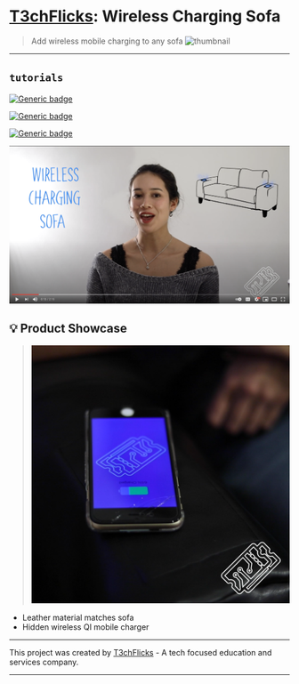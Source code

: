 # [T3chFlicks](https://t3chflicks.org): Wireless Charging Sofa
> Add wireless mobile charging to any sofa
![thumbnail](./thumbnail.png)

--- 

## `tutorials`

[![Generic badge](https://img.shields.io/badge/Blog_Post-Github-orange.svg)](./blog_post.md)

[![Generic badge](https://img.shields.io/badge/Blog_Post-Medium-blue.svg)](https://medium.com/@t3chflicks)

[![Generic badge](https://img.shields.io/badge/Youtube-Video-red.svg)](https://www.youtube.com/watch?v=JJSpnA3E07U)

 [![Everything Is AWESOME](./yt.png)](https://www.youtube.com/watch?v=JJSpnA3E07U "Youtube Video")

## 💡 Product Showcase
> ![Product](./teaser.png)
* Leather material matches sofa
* Hidden wireless QI mobile charger



---

This project was created by [T3chFlicks](https://t3chflicks.org) - A tech focused education and services company.

---